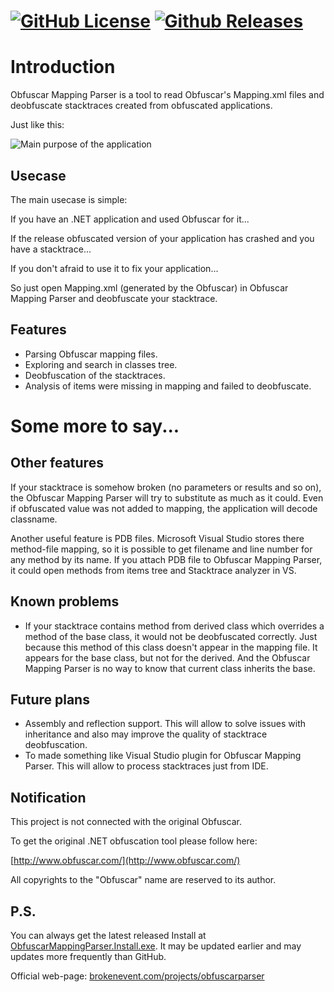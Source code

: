 [![GitHub License](https://img.shields.io/badge/license-MIT-brightgreen.svg?style=flat-square)](https://raw.githubusercontent.com/BrokenEvent/ObfuscarMappingParser/master/LICENSE)
[![Github Releases](https://img.shields.io/github/downloads/BrokenEvent/ObfuscarMappingParser/total.svg?style=flat-square)](https://github.com/BrokenEvent/ObfuscarMappingParser/releases)
======

# Introduction
Obfuscar Mapping Parser is a tool to read Obfuscar's Mapping.xml files and deobfuscate stacktraces created from obfuscated applications.

Just like this:

![Main purpose of the application](http://brokenevent.com/uploads/obfuscarparser/logo.png)
## Usecase
The main usecase is simple:

If you have an .NET application and used Obfuscar for it...

If the release obfuscated version of your application has crashed and you have a stacktrace...

If you don't afraid to use it to fix your application...

So just open Mapping.xml (generated by the Obfuscar) in Obfuscar Mapping Parser and deobfuscate your stacktrace.

## Features
* Parsing Obfuscar mapping files.
* Exploring and search in classes tree.
* Deobfuscation of the stacktraces.
* Analysis of items were missing in mapping and failed to deobfuscate.

# Some more to say...

## Other features

If your stacktrace is somehow broken (no parameters or results and so on), the Obfuscar Mapping Parser will try to substitute as much as it could. Even if obfuscated value was not added to mapping, the application will decode classname.

Another useful feature is PDB files. Microsoft Visual Studio stores there method-file mapping, so it is possible to get filename and line number for any method by its name. If you attach PDB file to Obfuscar Mapping Parser, it could open methods from items tree and Stacktrace analyzer in VS.

## Known problems

* If your stacktrace contains method from derived class which overrides a method of the base class, it would not be deobfuscated correctly. Just because this method of this class doesn't appear in the mapping file. It appears for the base class, but not for the derived. And the Obfuscar Mapping Parser is no way to know that current class inherits the base.

## Future plans

* Assembly and reflection support. This will allow to solve issues with inheritance and also may improve the quality of stacktrace deobfuscation.
* To made something like Visual Studio plugin for Obfuscar Mapping Parser. This will allow to process stacktraces just from IDE.

## Notification

This project is not connected with the original Obfuscar.

To get the original .NET obfuscation tool please follow here:

[http://www.obfuscar.com/](http://www.obfuscar.com/)

All copyrights to the "Obfuscar" name are reserved to its author.

## P.S.

You can always get the latest released Install at [ObfuscarMappingParser.Install.exe](http://brokenevent.com/download/obfuscarparser/ObfuscarMappingParser.Install.exe). It may be updated earlier and may updates more frequently than GitHub.

Official web-page: [brokenevent.com/projects/obfuscarparser](http://brokenevent.com/projects/obfuscarparser)
